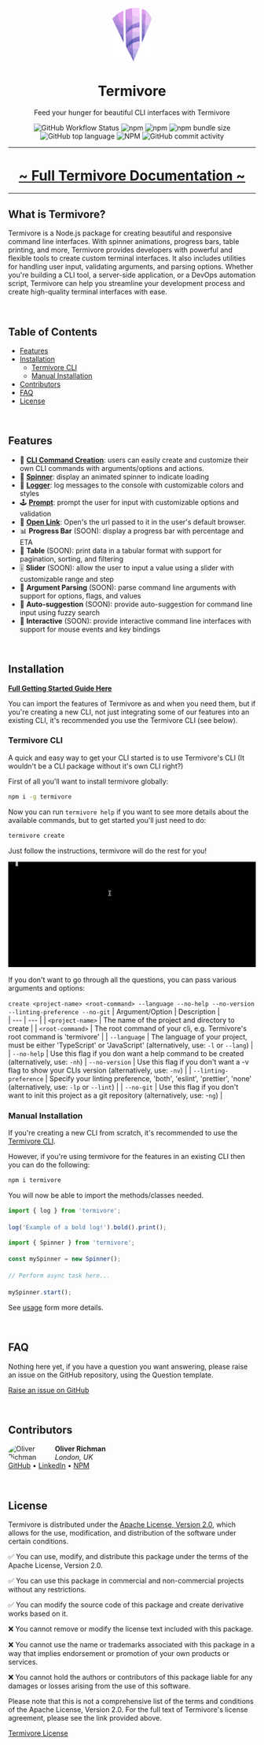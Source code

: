 <p align="center">
  <img width="80px" src="assets/termivore-logo.svg" alt="Termivore logo">
  <h1 style="font-weight: bold" align="center">Termivore</h1>
  <p align="center">Feed your hunger for beautiful CLI interfaces with Termivore</p>
</p>

<p align="center">
  <img src="https://img.shields.io/github/actions/workflow/status/oliver-richman/termivore/onPrToMaster.yml" alt="GitHub Workflow Status">
  <img src="https://img.shields.io/npm/v/termivore" alt="npm">
  <img src="https://img.shields.io/npm/dw/termivore" alt="npm">
  <img src="https://img.shields.io/bundlephobia/min/termivore" alt="npm bundle size">
  <img src="https://img.shields.io/github/languages/top/oliver-richman/termivore" alt="GitHub top language">
  <img src="https://img.shields.io/npm/l/termivore" alt="NPM">
  <img src="https://img.shields.io/github/commit-activity/w/oliver-richman/termivore" alt="GitHub commit activity">
</p>

---

<div align="center">
    <h1><a style="font-weight: bold;" href="https://oliver-richman.github.io/termivore-site/">~ Full Termivore Documentation ~</a></h1>
</div>

___

## **What is Termivore?**
Termivore is a Node.js package for creating beautiful and responsive command line interfaces. With spinner animations, progress bars, table printing, and more, Termivore provides developers with powerful and flexible tools to create custom terminal interfaces. It also includes utilities for handling user input, validating arguments, and parsing options. Whether you're building a CLI tool, a server-side application, or a DevOps automation script, Termivore can help you streamline your development process and create high-quality terminal interfaces with ease.

<br />

## **Table of Contents**

-   [Features](#features)
-   [Installation](#installation)
    -   [Termivore CLI](#termivore-cli)
    -   [Manual Installation](#manual-installation)
-   [Contributors](#contributors)
-   [FAQ](#faq)
-   [License](#license)


<br />

## **Features**

-   🚀 **[CLI Command Creation](https://oliver-richman.github.io/termivore-site/features/cli-commands/)**: users can easily create and customize their own CLI commands with arguments/options and actions.
-   🎡 **[Spinner](https://oliver-richman.github.io/termivore-site/features/spinner/)**: display an animated spinner to indicate loading
-   📝 **[Logger](#https://oliver-richman.github.io/termivore-site/features/logger/)**: log messages to the console with customizable colors and styles
-   🕹️ **[Prompt](https://oliver-richman.github.io/termivore-site/features/prompt/)**: prompt the user for input with customizable options and validation
-   🔗 **[Open Link](https://oliver-richman.github.io/termivore-site/features/open-link/)**: Open's the url passed to it in the user's default browser.
-   📊 **Progress Bar** (SOON): display a progress bar with percentage and ETA
-   📜 **Table** (SOON): print data in a tabular format with support for pagination, sorting, and filtering
-   🎚️ **Slider** (SOON): allow the user to input a value using a slider with customizable range and step
-   🧐 **Argument Parsing** (SOON): parse command line arguments with support for options, flags, and values
-   🤖 **Auto-suggestion** (SOON): provide auto-suggestion for command line input using fuzzy search
-   🤝 **Interactive** (SOON): provide interactive command line interfaces with support for mouse events and key bindings


<br />

## **Installation**

[**Full Getting Started Guide Here**](https://oliver-richman.github.io/termivore-site/getting-started/)

You can import the features of Termivore as and when you need them, but if you're creating a new CLI, not just integrating some of our features into an existing CLI, it's recommended you use the Termivore CLI (see below).

### Termivore CLI
A quick and easy way to get your CLI started is to use Termivore's CLI (It wouldn't be a CLI package without it's own CLI right?)

First of all you'll want to install termivore globally:
```bash
npm i -g termivore
```

Now you can run `termivore help` if you want to see more details about the available commands, but to get started you'll just need to do:

```bash
termivore create
```
Just follow the instructions, termivore will do the rest for you!

![Example of the Termivore CLI](https://github.com/oliver-richman/termivore/blob/master/assets/termivore-cli-example.gif?raw=true)

If you don't want to go through all the questions, you can pass various arguments and options:

`create <project-name> <root-command> --language --no-help --no-version --linting-preference --no-git`
| Argument/Option | Description |   
| --- | --- |
| `<project-name>` | The name of the project and directory to create |
| `<root-command>` | The root command of your cli, e.g. Termivore's root command is 'termivore' |
| `--language` | The language of your project, must be either 'TypeScript' or 'JavaScript' (alternatively, use: `-l` or `--lang`) |
| `--no-help` | Use this flag if you don	 want a help command to be created (alternatively, use: `-nh`)
| `--no-version` | Use this flag if you don't want a -v flag to show your CLIs version (alternatively, use: `-nv`) |
| `--linting-preference` | Specify your linting preference, 'both', 'eslint', 'prettier', 'none' (alternatively, use: `-lp` or `--lint`) |
| `--no-git` | Use this flag if you don't want to init this project as a git repository (alternatively, use: -`ng`) |

### Manual Installation
If you're creating a new CLI from scratch, it's recommended to use the [Termivore CLI](#termivore-cli). 

However, if you're using termivore for the features in an existing CLI then you can do the following:

```bash
npm i termivore
```

You will now be able to import the methods/classes needed.

```typescript
import { log } from 'termivore';

log('Example of a bold log!').bold().print();
```

```typescript
import { Spinner } from 'termivore';

const mySpinner = new Spinner();

// Perform async task here...

mySpinner.start();
```

See [usage](#usage) form more details.

<br />

## **FAQ**

Nothing here yet, if you have a question you want answering, please raise an issue on the GitHub repository, using the Question template.

[Raise an issue on GitHub](https://github.com/oliver-richman/termivore/issues)

<br />

## **Contributors**

<div>
    <img src="https://avatars.githubusercontent.com/u/36195868?v=4" width="75px" alt="Oliver Richman" style="float:left; margin-right:20px; border-radius:50%;">
    <div>
        <h4 style="margin: 0;">Oliver Richman</h4>
        <p style="margin: 0;"><em>London, UK</em></p>
        <p style="margin-top:0"><a href="https://github.com/oliver-richman">GitHub</a> • <a href="https://www.linkedin.com/in/oliverrichman52">LinkedIn</a> • <a href="https://www.npmjs.com/~oliver-richman">NPM</a></p>
    </div>
</div>

<br />

## **License**
Termivore is distributed under the [Apache License, Version 2.0](https://www.apache.org/licenses/LICENSE-2.0), which allows for the use, modification, and distribution of the software under certain conditions.

✅ You can use, modify, and distribute this package under the terms of the Apache License, Version 2.0.

✅ You can use this package in commercial and non-commercial projects without any restrictions.

✅ You can modify the source code of this package and create derivative works based on it.

❌ You cannot remove or modify the license text included with this package.

❌ You cannot use the name or trademarks associated with this package in a way that implies endorsement or promotion of your own products or services.

❌ You cannot hold the authors or contributors of this package liable for any damages or losses arising from the use of this software.

Please note that this is not a comprehensive list of the terms and conditions of the Apache License, Version 2.0. For the full text of Termivore's license agreement, please see the link provided above.

[Termivore License](https://github.com/oliver-richman/termivore/blob/master/LICENSE)

<br />
